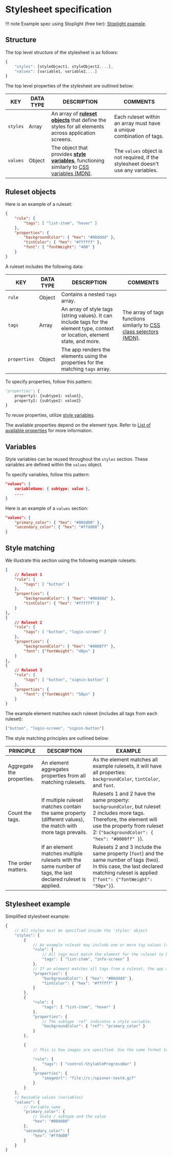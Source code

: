 # Stylesheet specification  

!!! note
    Example spec using Stoplight (free tier): [Stoplight example](https://vassily.stoplight.io/docs/api-docs/branches/main/7feb65ed9ff60-stylesheet-model).  


## Structure

The top level structure of the stylesheet is as follows:  

```javascript
{
    "styles": [styleObject1, styleObject2,...],
    "values": [variable1, variable2,...]
}
```

The top level properties of the stylesheet are outlined below: 

KEY  |  DATA TYPE | DESCRIPTION | COMMENTS    
---|---|---|---
`styles` | Array | An array of [**ruleset objects**](#ruleset-objects) that define the styles for all elements across application screens.  | Each ruleset within an array must have a unique combination of tags.
`values` | Object | The object that provides [**style variables**](#style-variables), functioning similarly to [CSS variables (MDN)](https://developer.mozilla.org/en-US/docs/Web/CSS/Using_CSS_custom_properties). | The `values` object is not required, if the stylesheet doesn't use any variables. 

## Ruleset objects  

Here is an example of a ruleset:

```json
{
    "rule": {
        "tags": [ "list-item", "hover" ]
    },
    "properties": {
        "backgroundColor": { "hex": "#00dddd" },
        "tintColor": { "hex": "#ffffff" },
        "font": { "fontWeight": "400" }
    }
}
```

A ruleset includes the following data: 

KEY  |  DATA TYPE | DESCRIPTION | COMMENTS    
---|---|---|---
`rule` | Object | Contains a nested `tags` array.   | 
`tags` | Array | An array of style tags (string values). It can include tags for the element type, context or location, element state, and more.  | The array of tags functions similarly to [CSS class selectors (MDN)](https://developer.mozilla.org/en-US/docs/Web/CSS/Class_selectors).  
`properties` | Object | The app renders the elements using the properties for the matching `tags` array. |  

To specify properties, follow this pattern:
```python
"properties": {
    property1: {subtype1: value1},
    property2: {subtype2: value2}
}
```

To reuse properties, utilize [style variables](#style-variables). 

The available properties depend on the element type. Refer to [List of available properties]() for more information. 


## Variables 

Style variables can be reused throughout the `styles` section. These variables are defined within the `values` object.

To specify variables, follow this pattern: 
```json
"values": {
    variableName: { subtype: value },
    ....
}
```

Here is an example of a `values` section: 

```json
"values": {
    "primary_color": { "hex": "#00dd00" },
    "secondary_color": { "hex": "#ffdd00" }
}
```

## Style matching   

We illustrate this section using the following example rulesets:

```json
{
    // Ruleset 1
    "rule": {
        "tags": [ "button" ]
    },
    "properties": {
        "backgroundColor": { "hex": "#00dddd" },
        "tintColor": { "hex": "#ffffff" }
    }
},
{
    // Ruleset 2
    "rule": {
        "tags": [ "button", "login-screen" ]
    },
    "properties": {
        "backgroundColor": { "hex": "#0000ff" }, 
        "font": {"fontWeight": "40px" }
    }
},
{
    // Ruleset 3
    "rule": {
        "tags": [ "button", "signin-button" ]
    },
    "properties": {
        "font": {"fontWeight": "50px" }
    }
}
``` 

The example element matches each ruleset (includes all tags from each ruleset):  

```javascript
["button", "login-screen", "signin-button"] 
```

The style matching principles are outlined below:

PRINCIPLE | DESCRIPTION | EXAMPLE   
---|---|---  
Aggregate the properties. | An element aggregates properties from all matching rulesets. | As the element matches all example rulesets, it will have all properties: `backgroundColor`, `tintColor`, and `font`.  
Count the tags. | If multiple ruleset matches contain the same property (different values), the match with more tags prevails.  | Rulesets 1 and 2 have the same property: `backgroundColor`, but ruleset 2 includes more tags. Therefore, the element will use the property from ruleset 2: (`"backgroundColor": { "hex": "#0000ff" }`).   
The order matters. | If an element matches multiple rulesets with the same number of tags, the last declared ruleset is applied.  | Rulesets 2 and 3 include the same property (`font`) and the same number of tags (two). In this case, the last declared matching ruleset is applied (`"font": {"fontWeight": "50px"}`). 


## Stylesheet example 

Simplified stylesheet example: 

```javascript
{
    // All styles must be specified inside the 'styles' object
    "styles": [
        {  
            // An example ruleset may include one or more tag values (string). 
            "rule": {
                // All tags must match the element for the ruleset to be applied. 
                "tags": [ "list-item", "info-screen" ]
            },
            // If an element matches all tags from a ruleset, the app applies specified properties. 
            "properties": {
                "backgroundColor": { "hex": "#00dddd" },
                "tintColor": { "hex": "#ffffff" }
            }
        },
        {
            "rule": {
                "tags": [ "list-item", "hover" ]
            },
            "properties": {
                // The subtype 'ref' indicates a style variable. 
                "backgroundColor": { "ref": "primary_color" }
            }
        },

        {
            // This is how images are specified. Use the same format to update the app's logo. 

            "rule": {
                "tags": [ "control-StylableProgressBar" ]
            },
            "properties": {
                "imageUrl": "file://c:/spinner-test4.gif"
            }
        }
    ],
    // Reusable values (variables)
    "values": {
        // Variable name
        "primary_color": {
            // Scale / subtype and the value
            "hex": "#00dd00"
        },
        "secondary_color": {
            "hex": "#ffdd00"
        }
    }
}
```
